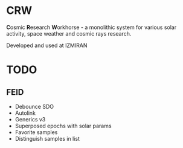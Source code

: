 # CRW
**C**osmic **R**esearch **W**orkhorse - a monolithic system for various solar activity, space weather and cosmic rays research.

Developed and used at IZMIRAN

# TODO

## FEID

- Debounce SDO
- Autolink
- Generics v3
- Superposed epochs with solar params 
- Favorite samples
- Distinguish samples in list